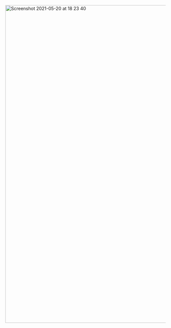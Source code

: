 <a href="https://tomcraftsman.xyz/about" rel="some text"><img width="1000" alt="Screenshot 2021-05-20 at 18 23 40" src="https://user-images.githubusercontent.com/27693622/119022421-886dd900-b998-11eb-95a4-0b43bbced2cd.png"></a>
